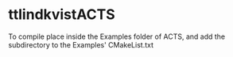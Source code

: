 # ttlindkvistACTS

To compile place inside the Examples folder of ACTS, and add the subdirectory to the Examples' CMakeList.txt
